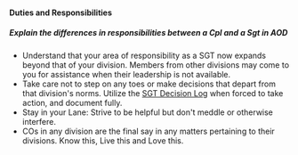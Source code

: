 #### Duties and Responsibilities

##### Explain the differences in responsibilities between a Cpl and a Sgt in AOD

* Understand that your area of responsibility as a SGT now expands beyond that of your division. Members from other divisions may come to you for assistance when their leadership is not available.
* Take care not to step on any toes or make decisions that depart from that division's norms. Utilize the [SGT Decision Log](https://www.clanaod.net/forums/showthread.php?t=79087) when forced to take action, and document fully.
* Stay in your Lane: Strive to be helpful but don't meddle or otherwise interfere.
* COs in any division are the final say in any matters pertaining to their divisions. Know this, Live this and Love this.